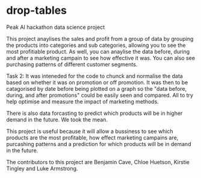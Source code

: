 # drop-tables
Peak AI hackathon data science project

This project anaylises the sales and profit from a group of data by grouping the products into categories and sub categories, allowing you to see the most profitiable product. As well, you can anaylise the data before, during and after a marketing campain to see how effective it was. You can also see purchasing patterns of different customer segments. 

Task 2:
It was inteneded for the code to chunck and normalise the data based on whether it was on promotion or off promotion. It was then to be catagorised by date before being plotted on a graph so the "data before, during, and after promotions" could be easily seen and compared. All to try help optimise and measure the impact of marketing methods.

There is also data forcasting to predict which products will be in higher demand in the future. We took the mean.

This project is useful because it will allow a bussiness to see which products are the most profitable, how effect marketing campains are, purcashing patterns and a prediction for which products will be in demand in the future.

The contributors to this project are Benjamin Cave, Chloe Huetson, Kirstie Tingley and Luke Armstrong.

